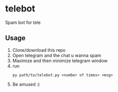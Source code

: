 # telebot 

Spam bot for tele

## Usage

1. Clone/download this repo
2. Open telegram and the chat u wanna spam
3. Maximize and then minimize telegram window
4. run
   ```
   py path/to/telebot.py <number of times> <msg>
   ```
5. Be amused :)